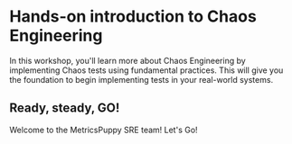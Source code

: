 # Hands-on introduction to Chaos Engineering

In this workshop, you'll learn more about Chaos Engineering by implementing Chaos tests using fundamental practices. This will give you the foundation to begin implementing tests in your real-world systems.

## Ready, steady, GO!

Welcome to the MetricsPuppy SRE team! Let's Go!
